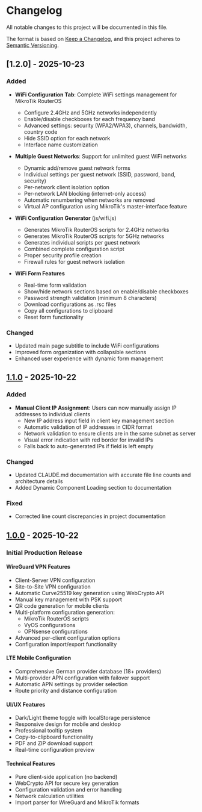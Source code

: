 # Changelog

All notable changes to this project will be documented in this file.

The format is based on [Keep a Changelog](https://keepachangelog.com/en/1.0.0/),
and this project adheres to [Semantic Versioning](https://semver.org/spec/v2.0.0.html).

## [1.2.0] - 2025-10-23

### Added
- **WiFi Configuration Tab**: Complete WiFi settings management for MikroTik RouterOS
  - Configure 2.4GHz and 5GHz networks independently
  - Enable/disable checkboxes for each frequency band
  - Advanced settings: security (WPA2/WPA3), channels, bandwidth, country code
  - Hide SSID option for each network
  - Interface name customization

- **Multiple Guest Networks**: Support for unlimited guest WiFi networks
  - Dynamic add/remove guest network forms
  - Individual settings per guest network (SSID, password, band, security)
  - Per-network client isolation option
  - Per-network LAN blocking (internet-only access)
  - Automatic renumbering when networks are removed
  - Virtual AP configuration using MikroTik's master-interface feature

- **WiFi Configuration Generator** (js/wifi.js)
  - Generates MikroTik RouterOS scripts for 2.4GHz networks
  - Generates MikroTik RouterOS scripts for 5GHz networks
  - Generates individual scripts per guest network
  - Combined complete configuration script
  - Proper security profile creation
  - Firewall rules for guest network isolation

- **WiFi Form Features**
  - Real-time form validation
  - Show/hide network sections based on enable/disable checkboxes
  - Password strength validation (minimum 8 characters)
  - Download configurations as .rsc files
  - Copy all configurations to clipboard
  - Reset form functionality

### Changed
- Updated main page subtitle to include WiFi configurations
- Improved form organization with collapsible sections
- Enhanced user experience with dynamic form management

## [1.1.0] - 2025-10-22

### Added
- **Manual Client IP Assignment**: Users can now manually assign IP addresses to individual clients
  - New IP address input field in client key management section
  - Automatic validation of IP addresses in CIDR format
  - Network validation to ensure clients are in the same subnet as server
  - Visual error indication with red border for invalid IPs
  - Falls back to auto-generated IPs if field is left empty

### Changed
- Updated CLAUDE.md documentation with accurate file line counts and architecture details
- Added Dynamic Component Loading section to documentation

### Fixed
- Corrected line count discrepancies in project documentation

## [1.0.0] - 2025-10-22

### Initial Production Release

#### WireGuard VPN Features
- Client-Server VPN configuration
- Site-to-Site VPN configuration
- Automatic Curve25519 key generation using WebCrypto API
- Manual key management with PSK support
- QR code generation for mobile clients
- Multi-platform configuration generation:
  - MikroTik RouterOS scripts
  - VyOS configurations
  - OPNsense configurations
- Advanced per-client configuration options
- Configuration import/export functionality

#### LTE Mobile Configuration
- Comprehensive German provider database (18+ providers)
- Multi-provider APN configuration with failover support
- Automatic APN settings by provider selection
- Route priority and distance configuration

#### UI/UX Features
- Dark/Light theme toggle with localStorage persistence
- Responsive design for mobile and desktop
- Professional tooltip system
- Copy-to-clipboard functionality
- PDF and ZIP download support
- Real-time configuration preview

#### Technical Features
- Pure client-side application (no backend)
- WebCrypto API for secure key generation
- Configuration validation and error handling
- Network calculation utilities
- Import parser for WireGuard and MikroTik formats

[1.1.0]: https://github.com/Solar-TechNick/MT-WG/compare/v1.0.0...v1.1.0
[1.0.0]: https://github.com/Solar-TechNick/MT-WG/releases/tag/v1.0.0
